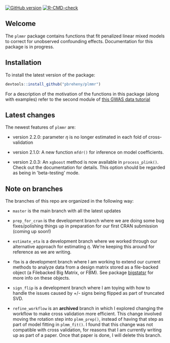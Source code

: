 <!-- badges: start -->
[![GitHub version](https://img.shields.io/static/v1?label=GitHub&message=2.2.1&color=blue&logo=github)](https://github.com/pbreheny/plmm)
[![R-CMD-check](https://github.com/pbreheny/plmm/workflows/R-CMD-check/badge.svg)](https://github.com/pbreheny/plmm/actions)
<!-- badges: end -->

## Welcome 

The `plmmr` package contains functions that fit penalized linear mixed models to correct for unobserved confounding effects. Documentation for this package is in progress. 


## Installation 

To install the latest version of the package: 

```r
devtools::install_github("pbreheny/plmmr")
```

For a description of the motivation of the functions in this package (along with examples) refer to the second module of [this GWAS data tutorial](https://pbreheny.github.io/adv-gwas-tutorial/index.html)

## Latest changes 

The newest features of `plmmr` are: 
  - version 2.2.0: parameter $\eta$ is no longer estimated in each fold of cross-validation

  - version 2.1.0: A new function `mfdr()` for inference on model coefficients. 
  
  - version 2.0.3: An `xgboost` method is now available in `process_plink()`. Check out the documentation for details. This option should be regarded as being in 'beta-testing' mode.
  
## Note on branches 

The branches of this repo are organized in the following way: 

  - `master` is the main branch with all the latest updates

  - `prep_for_cran` is the development branch where we are doing some bug fixes/polishing things up in preparation for our first CRAN submission (coming up soon!)
  
  - `estimate_eta` is a development branch where we worked through our alternative approach for estimating $\eta$. We're keeping this around for reference as we are writing. 
  
  - `fbm` is a development branch where I am working to extend our current methods to analyze data from a design matrix stored as a file-backed object (a Filebacked Big Matrix, or FBM). See package [bigstatsr](https://privefl.github.io/bigstatsr/) for more info on these objects. 
  
  - `sign_flip` is a development branch where I am toying with how to handle the issues caused by +/- signs being flipped as part of truncated SVD. 
  
  - `refine_workflow` is an **archived** branch in which I explored changing the workflow to make cross validation more efficient. This change involved moving the rotation step into `plmm_prep()`, instead of having that step as part of model fitting in `plmm_fit()`. I found that this change was not compatible with cross validation, for reasons that I am currently writing up as part of a paper. Once that paper is done, I will delete this branch. 
